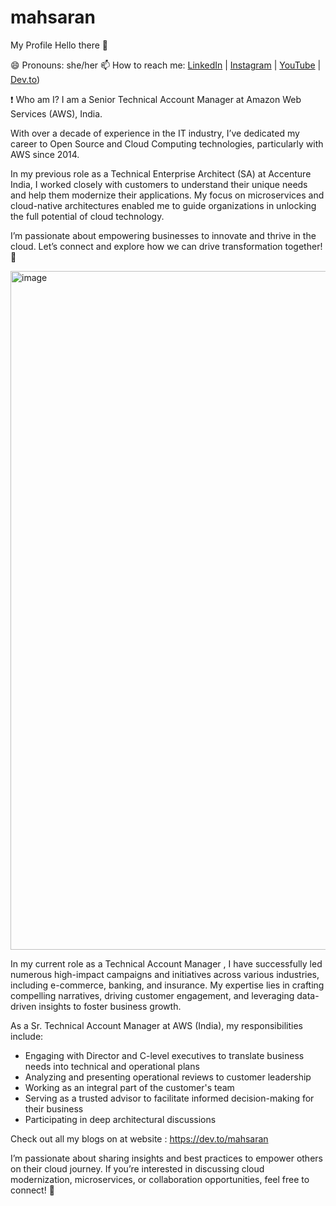 # mahsaran
My Profile
Hello there 👋

😄 Pronouns: she/her
📫 How to reach me: [LinkedIn](https://www.linkedin.com/in/mahima-saran/) | [Instagram](https://www.instagram.com/mahi.ista/) | [YouTube](https://www.youtube.com/@mahima.s) | [Dev.to](https://dev.to/mahsaran))

❗️ Who am I? I am a Senior Technical Account Manager at Amazon Web Services (AWS), India.

With over a decade of experience in the IT industry, I’ve dedicated my career to Open Source and Cloud Computing technologies, particularly with AWS since 2014.

In my previous role as a Technical Enterprise Architect (SA) at Accenture India, I worked closely with customers to understand their unique needs and help them modernize their applications. My focus on microservices and cloud-native architectures enabled me to guide organizations in unlocking the full potential of cloud technology.

I’m passionate about empowering businesses to innovate and thrive in the cloud. Let’s connect and explore how we can drive transformation together! 💬

<img width="1086" alt="image" src="https://github.com/user-attachments/assets/2df7f76a-8897-4920-b78b-6ea06507a856">

In my current role as a Technical Account Manager , I have successfully led numerous high-impact campaigns and initiatives across various industries, including e-commerce, banking, and insurance. My expertise lies in crafting compelling narratives, driving customer engagement, and leveraging data-driven insights to foster business growth.

As a Sr. Technical Account Manager at AWS (India), my responsibilities include:

- Engaging with Director and C-level executives to translate business needs into technical and operational plans
- Analyzing and presenting operational reviews to customer leadership
- Working as an integral part of the customer's team
- Serving as a trusted advisor to facilitate informed decision-making for their business
- Participating in deep architectural discussions

Check out all my  blogs on at website : https://dev.to/mahsaran

I’m passionate about sharing insights and best practices to empower others on their cloud journey. If you’re interested in discussing cloud modernization, microservices, or collaboration opportunities, feel free to connect! 💬

